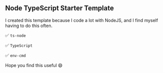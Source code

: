 ## Node TypeScript Starter Template

I created this template because I code a lot with NodeJS, and I find myself having to do this often.

:white_check_mark:	`ts-node`

:white_check_mark:	`TypeScript`

:white_check_mark:	`env-cmd`

Hope you find this useful :smile:





